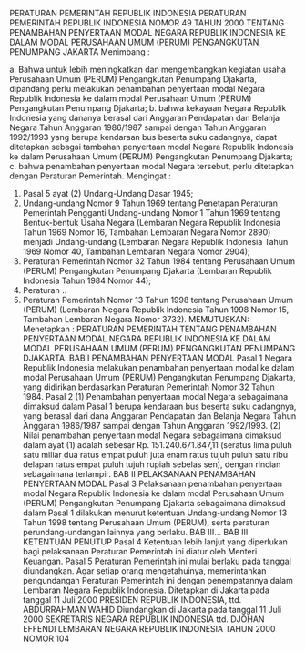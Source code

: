  PERATURAN PEMERINTAH REPUBLIK INDONESIA PERATURAN PEMERINTAH REPUBLIK INDONESIA NOMOR 49 TAHUN 2000 TENTANG PENAMBAHAN PENYERTAAN MODAL NEGARA REPUBLIK INDONESIA KE DALAM MODAL PERUSAHAAN UMUM (PERUM) PENGANGKUTAN PENUMPANG JAKARTA
Menimbang :

a. Bahwa untuk lebih meningkatkan dan mengembangkan kegiatan usaha Perusahaan Umum (PERUM) Pengangkutan Penumpang Djakarta, dipandang perlu melakukan penambahan penyertaan modal Negara Republik Indonesia ke dalam modal Perusahaan Umum (PERUM) Pengangkutan Penumpang Djakarta;
b. bahwa kekayaan Negara Republik Indonesia yang dananya berasal dari Anggaran Pendapatan dan Belanja Negara Tahun Anggaran 1986/1987 sampai dengan Tahun Anggaran 1992/1993 yang berupa kendaraan bus beserta suku cadangnya, dapat ditetapkan sebagai tambahan penyertaan modal Negara Republik Indonesia ke dalam Perusahaan Umum (PERUM) Pengangkutan Penumpang Djakarta;
c. bahwa penambahan penyertaan modal Negara tersebut, perlu ditetapkan dengan Peraturan Pemerintah.
Mengingat :

1. Pasal 5 ayat (2) Undang-Undang Dasar 1945;
2. Undang-undang Nomor 9 Tahun 1969 tentang Penetapan Peraturan Pemerintah Pengganti Undang-undang Nomor 1 Tahun 1969 tentang Bentuk-bentuk Usaha Negara (Lembaran Negara Republik Indonesia Tahun 1969 Nomor 16, Tambahan Lembaran Negara Nomor 2890) menjadi Undang-undang (Lembaran Negara Republik Indonesia Tahun 1969 Nomor 40, Tambahan Lembaran Negara Nomor 2904);
3. Peraturan Pemerintah Nomor 32 Tahun 1984 tentang Perusahaan Umum (PERUM) Pengangkutan Penumpang Djakarta (Lembaran Republik Indonesia Tahun 1984 Nomor 44);
4. Peraturan ..
4. Peraturan Pemerintah Nomor 13 Tahun 1998 tentang Perusahaan Umum (PERUM) (Lembaran Negara Republik Indonesia Tahun 1998 Nomor 15, Tambahan Lembaran Negara Nomor 3732).
MEMUTUSKAN:
 Menetapkan : PERATURAN PEMERINTAH TENTANG PENAMBAHAN PENYERTAAN MODAL NEGARA REPUBLIK INDONESIA KE DALAM MODAL PERUSAHAAN UMUM (PERUM) PENGANGKUTAN PENUMPANG DJAKARTA.
BAB I PENAMBAHAN PENYERTAAN MODAL
Pasal 1
Negara Republik Indonesia melakukan penambahan penyertaan modal ke dalam modal Perusahaan Umum (PERUM) Pengangkutan Penumpang Djakarta, yang didirikan berdasarkan Peraturan Pemerintah Nomor 32 Tahun 1984.
Pasal 2
(1) Penambahan penyertaan modal Negara sebagaimana dimaksud dalam Pasal 1 berupa kendaraan bus beserta suku cadangnya, yang berasal dari dana Anggaran Pendapatan dan Belanja Negara Tahun Anggaran 1986/1987 sampai dengan Tahun Anggaran 1992/1993.
(2) Nilai penambahan penyertaan modal Negara sebagaimana dimaksud dalam ayat (1) adalah sebesar Rp. 151.240.671.847,11 (seratus lima puluh satu miliar dua ratus empat puluh juta enam ratus tujuh puluh satu ribu delapan ratus empat puluh tujuh rupiah sebelas sen), dengan rincian sebagaimana terlampir.
BAB II PELAKSANAAN PENAMBAHAN PENYERTAAN MODAL
Pasal 3
Pelaksanaan penambahan penyertaan modal Negara Republik Indonesia ke dalam modal Perusahaan Umum (PERUM) Pengangkutan Penumpang Djakarta sebagaimana dimaksud dalam Pasal 1 dilakukan menurut ketentuan Undang-undang Nomor 13 Tahun 1998 tentang Perusahaan Umum (PERUM), serta peraturan perundang-undangan lainnya yang berlaku. BAB III...
BAB III KETENTUAN PENUTUP
Pasal 4
Ketentuan lebih lanjut yang diperlukan bagi pelaksanaan Peraturan Pemerintah ini diatur oleh Menteri Keuangan.
Pasal 5
Peraturan Pemerintah ini mulai berlaku pada tanggal diundangkan. Agar setiap orang mengetahuinya, memerintahkan pengundangan Peraturan Pemerintah ini dengan penempatannya dalam Lembaran Negara Republik Indonesia. Ditetapkan di Jakarta pada tanggal 11 Juli 2000 PRESIDEN REPUBLIK INDONESIA, ttd. ABDURRAHMAN WAHID Diundangkan di Jakarta pada tanggal 11 Juli 2000 SEKRETARIS NEGARA REPUBLIK INDONESIA ttd. DJOHAN EFFENDI LEMBARAN NEGARA REPUBLIK INDONESIA TAHUN 2000 NOMOR 104